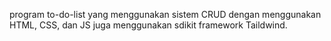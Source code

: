 program to-do-list yang menggunakan sistem CRUD dengan menggunakan HTML, CSS, dan JS 
juga menggunakan sdikit framework Taildwind.

